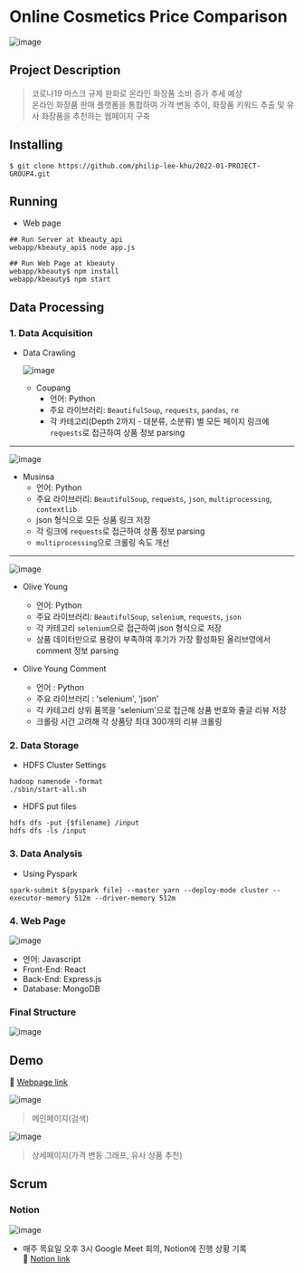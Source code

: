 # Online Cosmetics Price Comparison

![image](https://user-images.githubusercontent.com/47781507/174441774-18d2c307-9e1c-427c-9f1d-6b9d289f65e7.png)

## Project Description

> 코로나19 마스크 규제 완화로 온라인 화장품 소비 증가 추세 예상 <br>
> 온라인 화장품 판매 플랫폼을 통합하여 가격 변동 추이, 화장품 키워드 추출 및 유사 화장품을 추천하는 웹페이지 구축

## Installing

```
$ git clone https://github.com/philip-lee-khu/2022-01-PROJECT-GROUP4.git
```

## Running

- Web page

```
## Run Server at kbeauty_api
webapp/kbeauty_api$ node app.js

## Run Web Page at kbeauty
webapp/kbeauty$ npm install
webapp/kbeauty$ npm start
```

## Data Processing

### 1. Data Acquisition

- Data Crawling

  ![image](https://user-images.githubusercontent.com/47781507/174441677-6b31796c-c271-4838-a167-9188f81f97a8.png)

  - Coupang
    - 언어: Python
    - 주요 라이브러리: `BeautifulSoup`, `requests`, `pandas`, `re`
    - 각 카테고리(Depth 2까지 - 대분류, 소분류) 별 모든 페이지 링크에 `requests`로 접근하여 상품 정보 parsing

---

![image](https://user-images.githubusercontent.com/47781507/174441644-4a5524aa-616c-4b80-8b0a-0e0af2a911f6.png)

- Musinsa
  - 언어: Python
  - 주요 라이브러리: `BeautifulSoup`, `requests`, `json`, `multiprocessing`, `contextlib`
  - json 형식으로 모든 상품 링크 저장
  - 각 링크에 `requests`로 접근하여 상품 정보 parsing
  - `multiprocessing`으로 크롤링 속도 개선

---

![image](https://user-images.githubusercontent.com/47781507/174441656-32215742-8d0a-4a11-a3b7-e92873144bb4.png)

- Olive Young

  - 언어: Python
  - 주요 라이브러리: `BeautifulSoup`, `selenium`, `requests`, `json`
  - 각 카테고리 `selenium`으로 접근하여 json 형식으로 저장
  - 상품 데이터만으로 용량이 부족하여 후기가 가장 활성화된 올리브영에서 comment 정보 parsing

- Olive Young Comment
  - 언어 : Python
  - 주요 라이브러리 : 'selenium', 'json'
  - 각 카테고리 상위 품목을 'selenium'으로 접근해 상품 번호와 줄글 리뷰 저장
  - 크롤링 시간 고려해 각 상품당 최대 300개의 리뷰 크롤링

### 2. Data Storage

- HDFS Cluster Settings

```
hadoop namenode -format
./sbin/start-all.sh
```

- HDFS put files

```
hdfs dfs -put {$filename} /input
hdfs dfs -ls /input
```

### 3. Data Analysis

- Using Pyspark

```
spark-submit ${pyspark file} --master yarn --deploy-mode cluster --executor-memory 512m --driver-memory 512m
```

### 4. Web Page

![image](https://user-images.githubusercontent.com/47781507/174441800-a4967ab7-e887-4a28-96bb-a0c409dfc762.png)

- 언어: Javascript
- Front-End: React
- Back-End: Express.js
- Database: MongoDB

### Final Structure

![image](https://user-images.githubusercontent.com/47781507/174441812-5f0a0591-87a9-4e3f-a28f-f2679e49c2d3.png)

## Demo

🔗 [Webpage link](http://3.34.179.67:8080/)

![image](https://user-images.githubusercontent.com/47781507/174441844-6ea4a136-f325-48a9-affe-2aabd6d3f339.png)

> 메인페이지(검색)

![image](https://user-images.githubusercontent.com/47781507/174441825-8b8e2bb6-fd6a-4203-8d0e-6780b19b1a8f.png)

> 상세페이지(가격 변동 그래프, 유사 상품 추천)

## Scrum

### Notion

![image](https://user-images.githubusercontent.com/47781507/174441980-83abe3e0-f044-4f76-8af7-4c76de080c2c.png)

- 매주 목요일 오후 3시 Google Meet 회의, Notion에 진행 상황 기록 <br>
  🔗 [Notion link](https://sprinkle-rodent-a50.notion.site/Online-Cosmetics-Price-Comparison-204ec4397cac49cf8ea07e735db09b6f)
